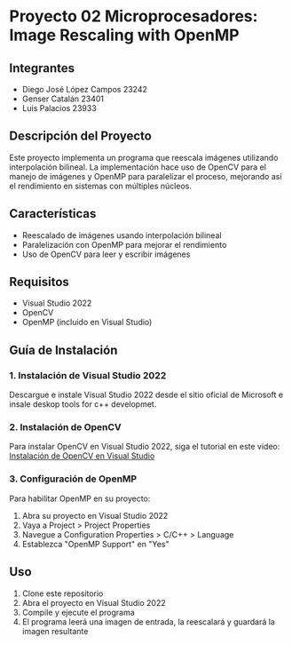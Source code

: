 # Proyecto 02 Microprocesadores: Image Rescaling with OpenMP

## Integrantes
- Diego José López Campos 23242
- Genser Catalán 23401
- Luis Palacios 23933

## Descripción del Proyecto
Este proyecto implementa un programa que reescala imágenes utilizando interpolación bilineal. La implementación hace uso de OpenCV para el manejo de imágenes y OpenMP para paralelizar el proceso, mejorando así el rendimiento en sistemas con múltiples núcleos.

## Características
- Reescalado de imágenes usando interpolación bilineal
- Paralelización con OpenMP para mejorar el rendimiento
- Uso de OpenCV para leer y escribir imágenes

## Requisitos
- Visual Studio 2022
- OpenCV
- OpenMP (incluido en Visual Studio)

## Guía de Instalación

### 1. Instalación de Visual Studio 2022
Descargue e instale Visual Studio 2022 desde el sitio oficial de Microsoft e insale deskop tools for c++ developmet.

### 2. Instalación de OpenCV
Para instalar OpenCV en Visual Studio 2022, siga el tutorial en este video:
[Instalación de OpenCV en Visual Studio](https://www.youtube.com/watch?v=trXs2r6xSnI)

### 3. Configuración de OpenMP
Para habilitar OpenMP en su proyecto:
1. Abra su proyecto en Visual Studio 2022
2. Vaya a Project > Project Properties
3. Navegue a Configuration Properties > C/C++ > Language
4. Establezca "OpenMP Support" en "Yes"

## Uso
1. Clone este repositorio
2. Abra el proyecto en Visual Studio 2022
3. Compile y ejecute el programa
4. El programa leerá una imagen de entrada, la reescalará y guardará la imagen resultante

